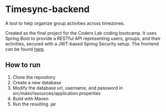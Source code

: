 # Timesync-backend
A tool to help organize group activities across timezones.

Created as the final project for the Coders Lab coding bootcamp. It uses Spring Boot to provide a RESTful API representing users, groups, and their activities, secured with a JWT-based Spring Security setup. The frontend can be found [here](https://github.com/IsHARI/timesync-frontend).

## How to run
1. Clone the repository
3. Create a new database
4. Modify the database url, username, and password in src/main/resources/application.properties
5. Build with Maven
6. Run the resulting .jar
